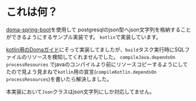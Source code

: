 # これは何？
[doma-spring-boot](https://github.com/domaframework/doma-spring-boot)を使用して
postgresqlのjson型へjson文字列を格納することができるようにするサンプル実装です。
`kotlin`で実装しています。

[kotlin用のDomaガイド](https://doma.readthedocs.io/ja/stable/kotlin-support/)にそって実装してましたが、`build`タスク実行時にSQLファイルのリソースを検知してくれませんでした。
`compileJava.dependsOn processResources` でjavaのコンパイルより前にリソースコピーするようにしてたので見よう見まねで`kotlin`用の宣言(`compileKotlin.dependsOn processResources`)を書いたら解決しました。


本実装において`Json`クラスはjson文字列にしか対応してません。
